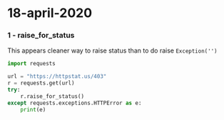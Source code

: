 # 18-april-2020


### 1 - raise_for_status

This appears cleaner way to raise status than to do raise ```Exception('')```

```python
import requests

url = "https://httpstat.us/403"
r = requests.get(url)
try:
    r.raise_for_status()
except requests.exceptions.HTTPError as e:
    print(e)
```
